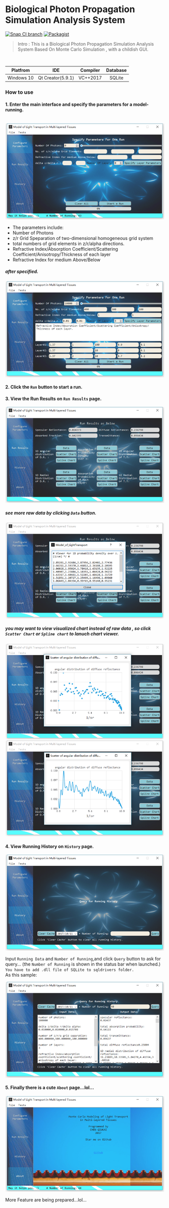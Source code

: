 # Biological Photon Propagation Simulation Analysis System

[![Snap CI branch](https://img.shields.io/snap-ci/ThoughtWorksStudios/eb_deployer/master.svg)]()
[![Packagist](https://img.shields.io/packagist/l/doctrine/orm.svg)]()

> Intro : This is a Biological Photon Propagation Simulation Analysis System Based On Monte Carlo Simulation , with a childish GUI.

<br>

|  Platfrom  | IDE  |  Compiler  |   Database   |
|:----------:|:--------:|:----------:|:----------:|
| Windows 10 | Qt Creator(5.9.1) | VC++2017 | SQLite |

### How to use

#### 1. Enter the main interface and specify the parameters for a model-running.

  ![conf](https://github.com/SimonCqk/Model_of_LightTransport/blob/master/image/ConfigureParas.png?raw=true)
  
  + The parameters include:
  + Number of Photons
  + z/r Grid Speparation of two-dimensional homogeneous grid system
  + total numbers of grid elements in z/r/alpha directions.
  + Refractive Index/Absorption Coefficient/Scattering Coefficient/Anisotropy/Thickness of each layer
  + Refractive Index for medium Above/Below
  ##### after specified.
  
  ![sample](https://github.com/SimonCqk/Model_of_LightTransport/blob/master/image/Sample.png?raw=true)
  
#### 2. Click the `Run` button to start a run.
#### 3. View the Run Results on `Run Results` page.

  ![runresults](https://github.com/SimonCqk/Model_of_LightTransport/blob/master/image/Results.png?raw=true)

  ##### see more raw data by clicking `Data` button.
  
  ![runresults_sample](https://github.com/SimonCqk/Model_of_LightTransport/blob/master/image/Results_sample.png?raw=true)

  ##### you may want to view visualized chart instead of raw data , so click `Scatter Chart` or `Spline chart` to lanuch chart viewer.
  ![runresults_sample](https://github.com/SimonCqk/Model_of_LightTransport/blob/master/image/Results_scatterchart.png?raw=true)
  ![runresults_sample](https://github.com/SimonCqk/Model_of_LightTransport/blob/master/image/Results_splinechart.png?raw=true)
  
#### 4. View Running History on `History` page.
  ![history](https://github.com/SimonCqk/Model_of_LightTransport/blob/master/image/History.png?raw=true)
  
  Input `Running Data` and `Number of Running`,and click `Query` button to ask for query...
  (the `Number of Running` is shown in the status bar when launched.)<br>
  `You have to add .dll file of SQLite to sqldrivers folder. `<br>
  As this sample:
  
  ![query](https://github.com/SimonCqk/Model_of_LightTransport/blob/master/image/History_query.png?raw=true)

#### 5. Finally there is a cute `About` page...lol...
![about](https://github.com/SimonCqk/Model_of_LightTransport/blob/master/image/About.png?raw=true)

More Feature are being prepared...lol...

